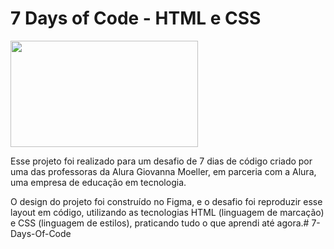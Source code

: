 # 7 Days of Code - HTML e CSS

<img src="https://ayltoninacio.com.br/img/p/32w750.jpg" width="300" height="170"/>

Esse projeto foi realizado para um desafio de 7 dias de código criado por uma das professoras da Alura Giovanna Moeller, em parceria com a Alura, uma empresa de educação em tecnologia.

O design do projeto foi construído no Figma, e o desafio foi reproduzir esse layout em código, utilizando as tecnologias HTML (linguagem de marcação) e CSS (linguagem de estilos), praticando tudo o que aprendi até agora.# 7-Days-Of-Code
